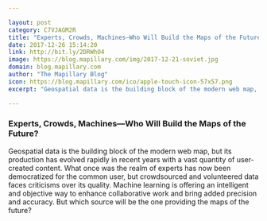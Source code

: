 ```yaml
---

layout: post
category: C7VJAGM2R
title: "Experts, Crowds, Machines—Who Will Build the Maps of the Future?"
date: 2017-12-26 15:14:20
link: http://bit.ly/2DRWhO4
image: https://blog.mapillary.com/img/2017-12-21-soviet.jpg
domain: blog.mapillary.com
author: "The Mapillary Blog"
icon: https://blog.mapillary.com/ico/apple-touch-icon-57x57.png
excerpt: "Geospatial data is the building block of the modern web map, but its production has evolved rapidly in recent years with a vast quantity of user-created content. What once was the realm of experts has now been democratized for the common user, but crowdsourced and volunteered data faces criticisms over its quality. Machine learning is offering an intelligent and objective way to enhance collaborative work and bring added precision and accuracy. But which source will be the one providing the maps of the future?"

---
```


### Experts, Crowds, Machines—Who Will Build the Maps of the Future?

Geospatial data is the building block of the modern web map, but its production has evolved rapidly in recent years with a vast quantity of user-created content. What once was the realm of experts has now been democratized for the common user, but crowdsourced and volunteered data faces criticisms over its quality. Machine learning is offering an intelligent and objective way to enhance collaborative work and bring added precision and accuracy. But which source will be the one providing the maps of the future?